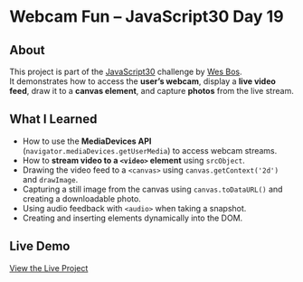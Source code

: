 # Webcam Fun – JavaScript30 Day 19

## About  
This project is part of the [JavaScript30](https://javascript30.com) challenge by [Wes Bos](https://github.com/wesbos).  
It demonstrates how to access the **user’s webcam**, display a **live video feed**, draw it to a **canvas element**, and capture **photos** from the live stream.

## What I Learned  
- How to use the **MediaDevices API** (`navigator.mediaDevices.getUserMedia`) to access webcam streams.
- How to **stream video to a `<video>` element** using `srcObject`.
- Drawing the video feed to a `<canvas>` using `canvas.getContext('2d')` and `drawImage`.
- Capturing a still image from the canvas using `canvas.toDataURL()` and creating a downloadable photo.
- Using audio feedback with `<audio>` when taking a snapshot.
- Creating and inserting elements dynamically into the DOM.


## Live Demo  
[View the Live Project](https://m-anees-c.github.io/javascript30/day19-webcam-fun/)
